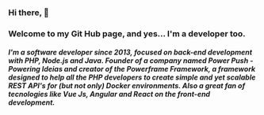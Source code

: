 ### Hi there, 👋
### Welcome to my Git Hub page, and yes... I'm a developer too.

##### I'm a software developer since 2013, focused on back-end development with PHP, Node.js and Java. Founder of a company named Power Push - Powering Ideias and creator of the Powerframe Framework, a framework designed to help all the PHP developers to create simple and yet scalable REST API's for (but not only) Docker environments. Also a great fan of tecnologies like Vue Js, Angular and React on the front-end development. 

<!--!### My creations and ways to help
<!--![Powerframe V2](https://github-readme-stats.vercel.app/api/pin/?username=renansouzarodrigues&repo=powerframev2&theme=vue)
<!--![Markdown Preview](https://github-readme-stats.vercel.app/api/pin/?username=renansouzarodrigues&repo=markdown-preview&theme=vue)
